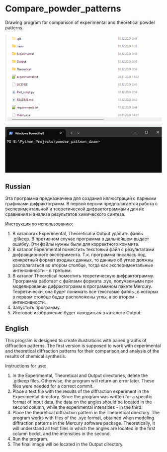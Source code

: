 # Compare_powder_patterns
Drawing program for comparison of experimental and theoretical powder patterns. 

![](https://github.com/ZagidullinKA/Compare_powder_patterns/blob/master/Анимация.gif)

## Russian

Эта программа предназначена для создания иллюстраций с парными графиками дифрактограмм.
В первой версии предполагается работа с экспериментальной и теоретической дифрактограммами для их сравнения и анализа результатов химического синтеза.

Инструкция по использованию:

1) В каталогах Experimental, Theoretical и Output удалить файлы .gitkeep. В противном случае программа в дальнейшем выдаст ошибку. Эти файлы нужны были для корректного коммита.
2) В каталог Experimental поместить текстовый файл с результатами дифракционного эксперимента. Т.к. программа писалась под конкретный формат входных данных, то данные об углах должны располагаться во втором столбце, тогда как экспериментальные интенсивности - в третьем.
3) В каталог Theoretical поместить теоретическую дифрактограмму. Программа работает с файлами формата .xye, получаемыми при моделировании дифрактограмм в программном пакете Mercury. Теоретически, она будет понимать все текстовые файлы, в которых в первом столбце бцдцт расположены углы, а во втором - интенсивности.
4) Запустить программу.
5) Итоговое изображение будет находиться в каталоге Output.

## English

This program is designed to create illustrations with paired graphs of diffraction patterns.
The first version is supposed to work with experimental and theoretical diffraction patterns for their comparison and analysis of the results of chemical synthesis.

Instructions for use:

1) In the Experimental, Theoretical and Output directories, delete the .gitkeep files. Otherwise, the program will return an error later. These files were needed for a correct commit.
2) Place a text file with the results of the diffraction experiment in the Experimental directory. Since the program was written for a specific format of input data, the data on the angles should be located in the second column, while the experimental intensities - in the third.
3) Place the theoretical diffraction pattern in the Theoretical directory. The program works with files of the .xye format, obtained when modeling diffraction patterns in the Mercury software package. Theoretically, it will understand all text files in which the angles are located in the first column bcdct, and the intensities in the second.
4) Run the program.
5) The final image will be located in the Output directory.
